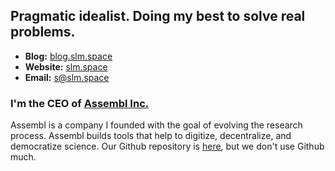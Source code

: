 ## Pragmatic idealist. Doing my best to solve real problems.

- **Blog:** [blog.slm.space](https://blog.slm.space/)
- **Website:** [slm.space](https://slm.space)
- **Email:** [s@slm.space](mailto:s@slm.space)

### I'm the CEO of [Assembl Inc.](https://assembl.net)

Assembl is a company I founded with the goal of evolving the research process. Assembl builds tools that help to digitize, decentralize, and democratize science. Our Github repository is [here](https://github.com/assemblnetwork), but we don't use Github much.
